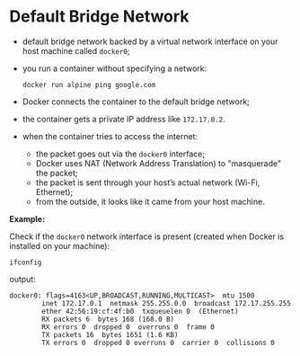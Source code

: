# Default Bridge Network

- default bridge network backed by a virtual network interface on your host machine called `docker0`;
- you run a container without specifying a network:

    ```commandline
    docker run alpine ping google.com
    ```

- Docker connects the container to the default bridge network;


- the container gets a private IP address like `172.17.0.2`.
- when the container tries to access the internet:
  - the packet goes out via the `docker0` interface;
  - Docker uses NAT (Network Address Translation) to "masquerade" the packet;
  - the packet is sent through your host’s actual network (Wi-Fi, Ethernet);
  - from the outside, it looks like it came from your host machine.

**Example:**

Check if the `docker0` network interface is present (created when Docker is installed on your machine):

```commandline
ifconfig
```

output:

```commandline
docker0: flags=4163<UP,BROADCAST,RUNNING,MULTICAST>  mtu 1500
        inet 172.17.0.1  netmask 255.255.0.0  broadcast 172.17.255.255
        ether 42:56:19:cf:4f:b0  txqueuelen 0  (Ethernet)
        RX packets 6  bytes 168 (168.0 B)
        RX errors 0  dropped 0  overruns 0  frame 0
        TX packets 16  bytes 1651 (1.6 KB)
        TX errors 0  dropped 0 overruns 0  carrier 0  collisions 0
```
